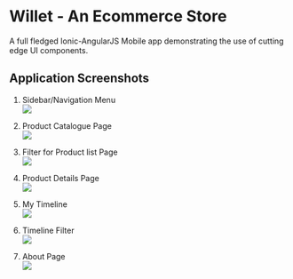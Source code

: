 # Willet - An Ecommerce Store
A full fledged Ionic-AngularJS Mobile app demonstrating the use of cutting edge UI components.

## Application Screenshots
1) Sidebar/Navigation Menu  
![](../master/screenshots/1-sidebar-menu.png)

2) Product Catalogue Page  
![](../master/screenshots/2-dummy-store.png)

3) Filter for Product list Page  
![](../master/screenshots/3-dummy-store-filter.png)

4) Product Details Page  
![](../master/screenshots/4-dummy-store-item-details.png)

5) My Timeline  
![](../master/screenshots/5-my-timeline.png)

6) Timeline Filter  
![](../master/screenshots/6-my-timeline-filter.png)

7) About Page  
![](../master/screenshots/7-about.png)
